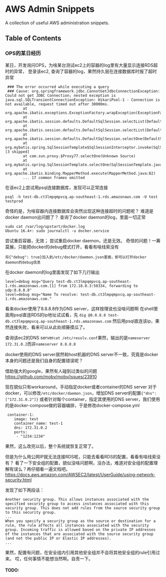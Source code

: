 # AWS Admin Snippets
A collection of useful AWS administration snippets.

## Table of Contents
### OPS的某日经历
某日，开发询问OPS，为啥某台测试ec2上的容器的log里有大量显示连接RDS超时的异常，
登录该ec2, 查询了容器的log，果然持久层在连接数据库时报了超时异常

```
 ### The error occurred while executing a query
 ### Cause: org.springframework.jdbc.CannotGetJdbcConnectionException: Could not get JDBC Connection; nested exception is java.sql.SQLTransientConnectionException: HikariPool-1 - Connection is not available, request timed out after 30000ms.
        at org.apache.ibatis.exceptions.ExceptionFactory.wrapException(ExceptionFactory.java:30)
        at org.apache.ibatis.session.defaults.DefaultSqlSession.selectList(DefaultSqlSession.java:150)
        at org.apache.ibatis.session.defaults.DefaultSqlSession.selectList(DefaultSqlSession.java:141)
        at org.apache.ibatis.session.defaults.DefaultSqlSession.selectOne(DefaultSqlSession.java:77)
        at org.mybatis.spring.SqlSessionTemplate$SqlSessionInterceptor.invoke(SqlSessionTemplate.java:433) [3 skipped]
        at com.sun.proxy.$Proxy77.selectOne(Unknown Source)
        at org.mybatis.spring.SqlSessionTemplate.selectOne(SqlSessionTemplate.java:166)
        at org.apache.ibatis.binding.MapperMethod.execute(MapperMethod.java:82)
        ... 17 common frames omitted
```

在该ec2上尝试用psql连接数据库，发现可以正常连接
```
psql -h test-db.ct3lmpqmpvcq.ap-southeast-1.rds.amazonaws.com -U test testprod
```
奇怪的是，为啥容器内连接数据库会突然出现这种连接超时的问题呢？
难道是docker daemon出问题了？ 查询了docker daemon的log，里面一切正常
```
sudo cat /var/log/upstart/docker.log
Ubuntu 16.4+: sudo journalctl -u docker.service
```
尝试重启容器，无效；
尝试重启docker daemon，还是无效。
奇怪的问题！一筹莫展，只能把docker的debug模式打开，看看有啥线索没有
```
将{"debug": true}加入到/etc/docker/daemon.json里面，即可以打开docker daemon的debug信息
```

在docker daemon的log里面发现了如下几行输出
```
level=debug msg="Query test-db.ct3lmpqmpvcq.ap-southeast-1.rds.amazonaws.com.[1] from 172.18.0.3:50334, forwarding to udp:8.8.8.8"
level=debug msg="Name To resolve: test-db.ct3lmpqmpvcq.ap-southeast-1.rds.amazonaws.com."
```

看来docker使用了8.8.8.8作为DNS server，这样按理说也没啥问题啊
在shell里面用psql直连RDS的ip地址试试看，先
```dig @8.8.8.8 test-db.ct3lmpqmpvcq.ap-southeast-1.rds.amazonaws.com```
然后用psql直连该ip，果然连接失败，看来可以从此处顺藤摸瓜了。

查询该ec2的DNS server```cat /etc/resolv.conf```果然，输出的是```nameserver 172.31.0.2```而非```nameserver 8.8.8.8```

docker使用的DNS server居然和host机器的DNS server不一致，究竟是docker本身的问题还是我们自身的配置错误呢？

借助强大的google，果然有人碰到过类似的问题
https://github.com/moby/moby/issues/23910

现在貌似只有workaround，手动指定docker或者container的DNS server
对于docker，可以修改```/etc/docker/daemon.json```，增加DNS server的配置```{"dns": ["172.31.0.2"]}```
或者针对每个container，指定其使用的DNS server，我们使用的是docker-compose做的容器编排，于是修改docker-compose.yml
```
 container-1:
    image: test
    container_name: test-1
    dns: 172.31.0.2
    ports:
     - "1234:1234"
```

果然，这么改完以后，整个系统就恢复正常了。

但是为什么用公网IP就无法连接RDS呢，只能去看看RDS的配置，看看有啥线索没有？
看了一下安全组的配置，貌似没啥问题啊，没办法，难道对安全组的配置理解有误么？再仔细看一遍文档吧。
https://docs.aws.amazon.com/AWSEC2/latest/UserGuide/using-network-security.html

发现了如下两段话：
```
Another security group. This allows instances associated with the specified security group to access instances associated with this security group. This does not add rules from the source security group to this security group. 
...
When you specify a security group as the source or destination for a rule, the rule affects all instances associated with the security group. Incoming traffic is allowed based on the private IP addresses of the instances that are associated with the source security group (and not the public IP or Elastic IP addresses). 
...
```
果然，配置有问题，在安全组内引用其他安全组并不会将其他安全组的rule引用过来。
哎，任何事情不能想当然啊。自责一下。

#### TODO:




